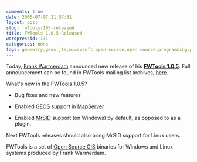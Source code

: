 ```yaml
---
comments: true
date: 2006-07-07 21:57:51
layout: post
slug: fwtools-105-released
title: FWTools 1.0.5 Released
wordpressid: 131
categories: none
tags: geometry,geos,jts,microsoft,open source,open source,programming,project,spatial,windows
---
```



Today, [Frank Warmerdam](http://home.gdal.org/~warmerda/) announced new release of his [**FWTools 1.0.5**](http://fwtools.maptools.org/). Full announcement can be found in FWTools mailing list archives, [here](http://lists.maptools.org/pipermail/fwtools/2006-July/000425.html).






What's new in the FWTools 1.0.5?




  * Bug fixes and new features


  * Enabled [GEOS](http://geos.refractions.net) support in [MapServer](http://mapserver.gis.umn.edu)


  * Enabled [MrSID](http://www.mass.gov/mgis/mrsid.htm) support (on Windows) by default, as opposed to as a plugin.


Next FWTools releases should also bring MrSID support for Linux users.






FWTools is a set of [Open Source GIS](http://www.osgeo.org) binaries for Windows and Linux systems produced by Frank Warmerdam.




